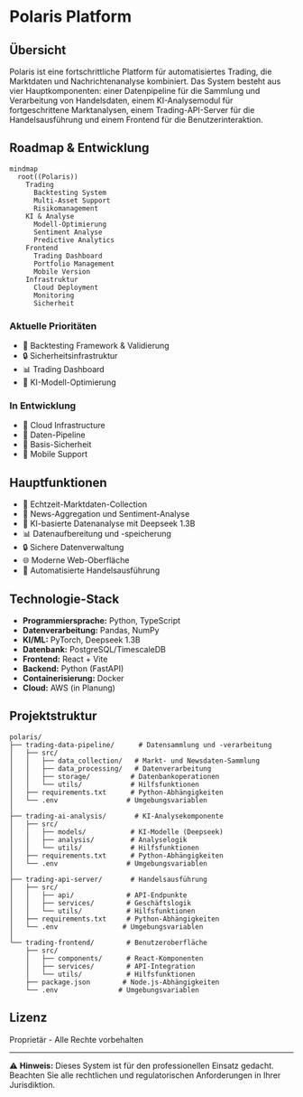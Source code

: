# Polaris Platform

## Übersicht

Polaris ist eine fortschrittliche Platform für automatisiertes Trading, die Marktdaten und Nachrichtenanalyse kombiniert. Das System besteht aus vier Hauptkomponenten: einer Datenpipeline für die Sammlung und Verarbeitung von Handelsdaten, einem KI-Analysemodul für fortgeschrittene Marktanalysen, einem Trading-API-Server für die Handelsausführung und einem Frontend für die Benutzerinteraktion.

## Roadmap & Entwicklung

```mermaid
mindmap
  root((Polaris))
    Trading
      Backtesting System
      Multi-Asset Support
      Risikomanagement
    KI & Analyse
      Modell-Optimierung
      Sentiment Analyse
      Predictive Analytics
    Frontend
      Trading Dashboard
      Portfolio Management
      Mobile Version
    Infrastruktur
      Cloud Deployment
      Monitoring
      Sicherheit
```

### Aktuelle Prioritäten

-   🎯 Backtesting Framework & Validierung
-   🔒 Sicherheitsinfrastruktur
-   📊 Trading Dashboard
-   🤖 KI-Modell-Optimierung

### In Entwicklung

-   🚀 Cloud Infrastructure
-   📡 Daten-Pipeline
-   🔐 Basis-Sicherheit
-   📱 Mobile Support

## Hauptfunktionen

-   🔄 Echtzeit-Marktdaten-Collection
-   📰 News-Aggregation und Sentiment-Analyse
-   🧠 KI-basierte Datenanalyse mit Deepseek 1.3B
-   📊 Datenaufbereitung und -speicherung
-   🔒 Sichere Datenverwaltung
-   🌐 Moderne Web-Oberfläche
-   🤖 Automatisierte Handelsausführung

## Technologie-Stack

-   **Programmiersprache:** Python, TypeScript
-   **Datenverarbeitung:** Pandas, NumPy
-   **KI/ML:** PyTorch, Deepseek 1.3B
-   **Datenbank:** PostgreSQL/TimescaleDB
-   **Frontend:** React + Vite
-   **Backend:** Python (FastAPI)
-   **Containerisierung:** Docker
-   **Cloud:** AWS (in Planung)

## Projektstruktur

```
polaris/
├── trading-data-pipeline/      # Datensammlung und -verarbeitung
│   ├── src/
│   │   ├── data_collection/   # Markt- und Newsdaten-Sammlung
│   │   ├── data_processing/   # Datenverarbeitung
│   │   ├── storage/          # Datenbankoperationen
│   │   └── utils/            # Hilfsfunktionen
│   ├── requirements.txt      # Python-Abhängigkeiten
│   └── .env                 # Umgebungsvariablen
│
├── trading-ai-analysis/       # KI-Analysekomponente
│   ├── src/
│   │   ├── models/           # KI-Modelle (Deepseek)
│   │   ├── analysis/         # Analyselogik
│   │   └── utils/            # Hilfsfunktionen
│   ├── requirements.txt      # Python-Abhängigkeiten
│   └── .env                 # Umgebungsvariablen
│
├── trading-api-server/       # Handelsausführung
│   ├── src/
│   │   ├── api/             # API-Endpunkte
│   │   ├── services/        # Geschäftslogik
│   │   └── utils/           # Hilfsfunktionen
│   ├── requirements.txt     # Python-Abhängigkeiten
│   └── .env                # Umgebungsvariablen
│
└── trading-frontend/        # Benutzeroberfläche
    ├── src/
    │   ├── components/      # React-Komponenten
    │   ├── services/        # API-Integration
    │   └── utils/           # Hilfsfunktionen
    ├── package.json        # Node.js-Abhängigkeiten
    └── .env               # Umgebungsvariablen
```

## Lizenz

Proprietär - Alle Rechte vorbehalten

---

⚠️ **Hinweis:** Dieses System ist für den professionellen Einsatz gedacht. Beachten Sie alle rechtlichen und regulatorischen Anforderungen in Ihrer Jurisdiktion.
